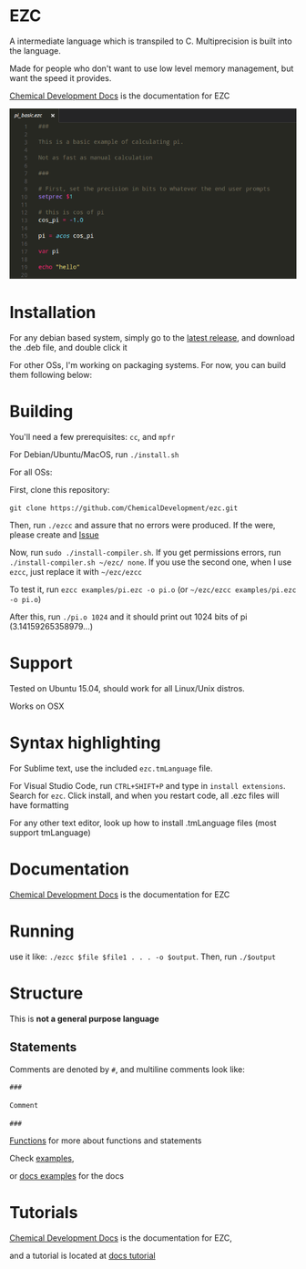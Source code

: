 # EZC

A intermediate language which is transpiled to C. Multiprecision is built into the language.

Made for people who don't want to use low level memory management, but want the speed it provides.

[Chemical Development Docs](http://chemicaldevelopment.us/docs/ezc/) is the documentation for EZC


![Screenshot](screenshots/pi_basic.png)

# Installation

For any debian based system, simply go to the [latest release](https://github.com/ChemicalDevelopment/ezc/Releases/latest), and download the .deb file, and double click it

For other OSs, I'm working on packaging systems. For now, you can build them following below:

# Building

You'll need a few prerequisites: `cc`, and `mpfr`

For Debian/Ubuntu/MacOS, run `./install.sh`

For all OSs:

First, clone this repository:

`git clone https://github.com/ChemicalDevelopment/ezc.git`

Then, run `./ezcc` and assure that no errors were produced. If the were, please create and [Issue](https://github.com/ChemicalDevelopment/ezc/issues)

Now, run `sudo ./install-compiler.sh`. If you get permissions errors, run `./install-compiler.sh ~/ezc/ none`. If you use the second one, when I use `ezcc`, just replace it with `~/ezc/ezcc`

To test it, run `ezcc examples/pi.ezc -o pi.o` (or `~/ezc/ezcc examples/pi.ezc -o pi.o`) 

After this, run `./pi.o 1024` and it should print out 1024 bits of pi (3.14159265358979...)


# Support

Tested on Ubuntu 15.04, should work for all Linux/Unix distros.

Works on OSX

# Syntax highlighting

For Sublime text, use the included `ezc.tmLanguage` file.

For Visual Studio Code, run `CTRL+SHIFT+P` and type in `install extensions`. Search for `ezc`. Click install, and when you restart code, all .ezc files will have formatting

For any other text editor, look up how to install .tmLanguage files (most support tmLanguage)

# Documentation

[Chemical Development Docs](http://chemicaldevelopment.us/docs/ezc/) is the documentation for EZC

# Running

use it like: `./ezcc $file $file1 . . . -o $output`. Then, run `./$output`

# Structure

This is **not a general purpose language**

## Statements

Comments are denoted by `#`, and multiline comments look like:
```
###

Comment

###
```

[Functions](http://chemicaldevelopment.us/docs/ezc/functions) for more about functions and statements

Check [examples](https://github.com/ChemicalDevelopment/ezc/tree/master/examples), 

or [docs examples](http://chemicaldevelopment.us/docs/ezc/examples) for the docs

# Tutorials

[Chemical Development Docs](http://chemicaldevelopment.us/docs/ezc/) is the documentation for EZC,

and a tutorial is located at [docs tutorial](http://chemicaldevelopment.us/docs/ezc/tutorials)
